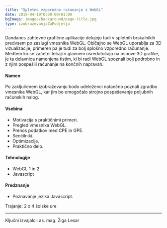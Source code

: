 ```yaml
---
title: "Spletno vzporedno računanje z WebGL"
date: 2019-04-19T0:00:00+01:00
bgImage: images/background/page-title.jpg
type: izobrazevanjaZaPodjetja
---
```

Dandanes zahtevne grafične aplikacije delujejo tudi v spletnih brskalnikih predvsem po zaslugi vmesnika WebGL. Običajno se WebGL uporablja za 3D vizualizacije, primeren pa je tudi za bolj splošno vzporedno računanje. 
Medtem ko se začetni tečaji v glavnem osredotočajo na osnove 3D grafike, je ta delavnica namenjena tistim, ki bi radi WebGL spoznali bolj podrobno in z njim pospešili računanje na končnih napravah.

#### Namen
Po zaključenem izobraževanju bodo udeleženci natančno poznali zgradbo vmesnika WebGL, kar jim bo omogočalo strojno pospeševanje poljubnih računskih nalog.

#### Vsebina
- Motivacija s praktičnimi primeri.
- Pregled vmesnika WebGL.
- Prenos podatkov med CPE in GPE.
- Senčilniki.
- Optimizacija.
- Praktično delo.

#### Tehnologije
- WebGL 1 in 2
- Javascript

#### Predznanje
- Poznavanje jezika Javascript.

Trajanje: 2 x 4 šolske ure

---

Ključni izvajalci: as. mag. Žiga Lesar